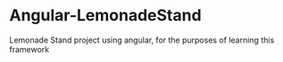 # Angular-LemonadeStand
Lemonade Stand project using angular, for the purposes of learning this framework
